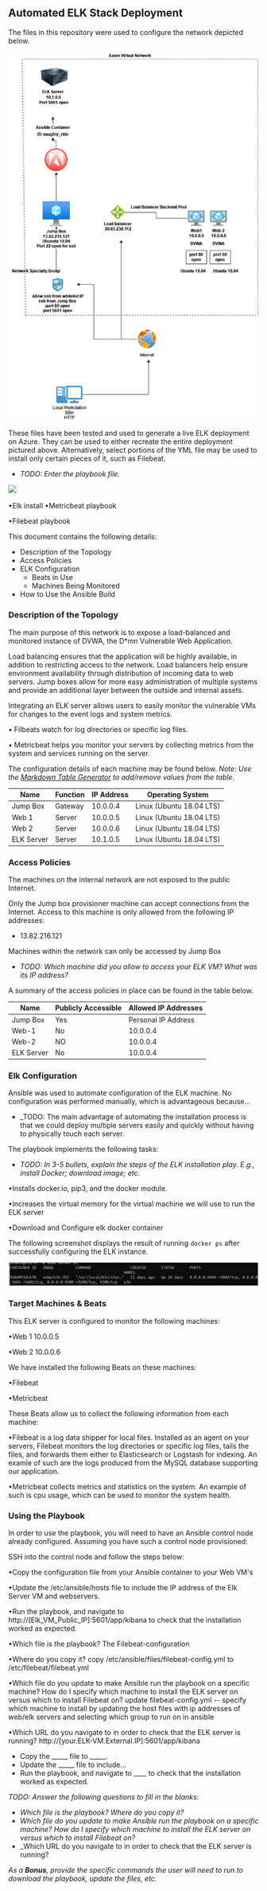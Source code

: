 ## Automated ELK Stack Deployment

The files in this repository were used to configure the network depicted below.

![](/Linux/Elk-Stack.png)

These files have been tested and used to generate a live ELK deployment on Azure. They can be used to either recreate 
the entire deployment pictured above. Alternatively, select portions of the YML file may be used to install only certain 
pieces of it, such as Filebeat.
- _TODO: Enter the playbook file._

![](/Ansible/install-ELK.YML)

•Elk install 
•Metricbeat playbook

•Filebeat playbook


This document contains the following details:
- Description of the Topology
- Access Policies
- ELK Configuration
  - Beats in Use
  - Machines Being Monitored
- How to Use the Ansible Build


### Description of the Topology

The main purpose of this network is to expose a load-balanced and monitored instance of DVWA, the D*mn Vulnerable Web Application.

Load balancing ensures that the application will be highly available, in addition to restricting access to the network. Load balancers help ensure environment availability through distribution of incoming data to web servers. Jump boxes allow for more easy administration of multiple systems and provide an additional layer between the outside and internal assets.

Integrating an ELK server allows users to easily monitor the vulnerable VMs for changes to the event logs and system metrics.
 
• Filbeats watch for log directories or specific log files.

• Metricbeat helps you monitor your servers by collecting metrics from the system and services running on the server.

The configuration details of each machine may be found below.
_Note: Use the [Markdown Table Generator](http://www.tablesgenerator.com/markdown_tables) to add/remove values from the table_.

| Name     | Function | IP Address | Operating System       |
|----------|----------|------------|------------------------|
| Jump Box | Gateway  | 10.0.0.4   |Linux (Ubuntu 18.04 LTS)|
| Web 1    | Server   | 10.0.0.5   |Linux (Ubuntu 18.04 LTS)|
| Web 2    | Server   | 10.0.0.6   |Linux (Ubuntu 18.04 LTS)|
|ELK Server| Server   | 10.1.0.5  |Linux (Ubuntu 18.04 LTS) |

### Access Policies

The machines on the internal network are not exposed to the public Internet. 

Only the Jump box provisioner machine can accept connections from the Internet. Access to this machine is only allowed from the following IP addresses:
- 13.82.216.121

Machines within the network can only be accessed by Jump Box
- _TODO: Which machine did you allow to access your ELK VM? What was its IP address?_

A summary of the access policies in place can be found in the table below.

| Name     | Publicly Accessible | Allowed IP Addresses |
|----------|---------------------|----------------------|
| Jump Box | Yes                 | Personal IP Address  |
|  Web-1   | No                  |      10.0.0.4        |
|  Web-2   | NO                  |      10.0.0.4        |
|ELK Server| No                  |      10.0.0.4        |

### Elk Configuration

Ansible was used to automate configuration of the ELK machine. No configuration was performed manually, which is advantageous because...
- _TODO: The main advantage of automating the installation process is that we could deploy multiple servers easily and quickly without having to physically touch each server.

The playbook implements the following tasks:
- _TODO: In 3-5 bullets, explain the steps of the ELK installation play. E.g., install Docker; download image; etc._

•Installs docker.io, pip3, and the docker module.

•Increases the virtual memory for the virtual machine we will use to run the ELK server

•Download and Configure elk docker container


The following screenshot displays the result of running `docker ps` after successfully configuring the ELK instance.

![](/Linux/docker-ps.png)


### Target Machines & Beats
This ELK server is configured to monitor the following machines:

•Web 1 10.0.0.5

•Web 2 10.0.0.6

We have installed the following Beats on these machines:
 
•Filebeat

•Metricbeat

These Beats allow us to collect the following information from each machine:

•Filebeat is a log data shipper for local files. Installed as an agent on your servers, Filebeat monitors the log directories or specific log files, tails the files, and forwards them either to Elasticsearch or Logstash for indexing.
 An examle of such are the logs produced from the MySQL database supporting our application.

•Metricbeat collects metrics and statistics on the system. An example of such is cpu usage, which can be used to monitor the system health.

### Using the Playbook
In order to use the playbook, you will need to have an Ansible control node already configured. Assuming you have such a control node provisioned: 

SSH into the control node and follow the steps below:

•Copy the configuration file from your Ansible container to your Web VM's

•Update the /etc/ansible/hosts file to include the IP address of the Elk Server VM and webservers.

•Run the playbook, and navigate to http://[Elk_VM_Public_IP]:5601/app/kibana to check that the installation worked as expected.

•Which file is the playbook? The Filebeat-configuration

•Where do you copy it? copy /etc/ansible/files/filebeat-config.yml to /etc/filebeat/filebeat.yml

•Which file do you update to make Ansible run the playbook on a specific machine? How do I specify which machine to install the ELK server on versus which to install Filebeat on? update filebeat-config.yml -- specify which machine to install by updating the host files with ip addresses of web/elk servers and selecting which group to run on in ansible

•Which URL do you navigate to in order to check that the ELK server is running? http://[your.ELK-VM.External.IP]:5601/app/kibana
- Copy the _____ file to _____.
- Update the _____ file to include...
- Run the playbook, and navigate to ____ to check that the installation worked as expected.

_TODO: Answer the following questions to fill in the blanks:_
- _Which file is the playbook? Where do you copy it?_
- _Which file do you update to make Ansible run the playbook on a specific machine? How do I specify which machine to install the ELK server on versus which to install Filebeat on?_
- _Which URL do you navigate to in order to check that the ELK server is running?

_As a **Bonus**, provide the specific commands the user will need to run to download the playbook, update the files, etc._

